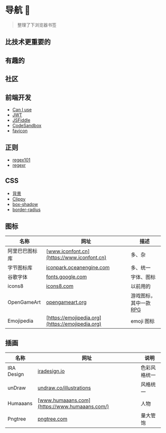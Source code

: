 # 导航 🎉

> 整理了下浏览器书签

## 比技术更重要的

<CardsGrid :sites="life" />

## 有趣的

<CardsGrid :sites="interesting" />

## 社区

<CardsGrid :sites="communities" />

## 前端开发

+ [Can I use](https://caniuse.com/)
+ [JWT](https://jwt.io/)
+ [JSFiddle](https://jsfiddle.net/)
+ [CodeSandbox](https://codesandbox.io/)
+ [favicon](https://www.favicon.cc/?action=icon_list)

## 正则

+ [regex101](https://regex101.com/)
+ [regexr](https://regexr.com/)

## CSS

+ [背景](https://projects.verou.me/css3patterns/#)
+ [Clippy](https://bennettfeely.com/clippy/)
+ [box-shadow](https://developer.mozilla.org/en-US/docs/Web/CSS/CSS_Background_and_Borders/Box-shadow_generator)
+ [border-radius](https://9elements.github.io/fancy-border-radius/full-control.html)

## 图标

| 名称           | 网址                                                         | 描述                                                         |
| -------------- | ------------------------------------------------------------ | ------------------------------------------------------------ |
| 阿里巴巴图标库 | [www.iconfont.cn](https://www.iconfont.cn)                   | 多、杂                                                       |
| 字节图标库     | [iconpark.oceanengine.com](https://iconpark.oceanengine.com) | 多、统一                                                     |
| 谷歌字体       | [fonts.google.com](https://fonts.google.com/)                | 字体、图标                                                   |
| icons8         | [icons8.com](https://icons8.com/)                            | 以前用的                                                     |
| OpenGameArt    | [opengameart.org](https://opengameart.org)                   | 游戏图标，其中一款 [RPG](https://opengameart.org/content/98-pixel-art-rpg-icons) |
| Emojipedia     | [https://emojipedia.org](https://emojipedia.org)             | emoji 图标                                                   |

## 插画

| 名称       | 网址                                                       | 说明         |
| ---------- | ---------------------------------------------------------- | ------------ |
| IRA Design | [iradesign.io](https://iradesign.io)                       | 色彩风格统一 |
| unDraw     | [undraw.co/illustrations](https://undraw.co/illustrations) | 风格统一     |
| Humaaans   | [www.humaaans.com](https://www.humaaans.com/)              | 人物         |
| Pngtree    | [pngtree.com](https://pngtree.com)                         | 量大管饱     |

<script>
export default {
  data() {
    return {
      life: [
        {
          name: "裁判文书网",
          desc: "指导更好的生活",
          link: "https://wenshu.court.gov.cn"
        },
        {
          name: "12315",
          desc: "当你的合法权益受到侵犯时",
          link: "http://www.12315.cn"
        },
        {
          name: "黑猫投诉",
          desc: "配合 12315 使用",
          link: "https://tousu.sina.com.cn"
        },
      ],
      communities: [
        {
          name: "Stack Overflow",
          desc: "最好的问答网站",
          link: "https://stackoverflow.com"
        },
        {
          name: "v2ex",
          desc: "摸鱼社区",
          link: "https://www.v2ex.com"
        },
        {
          name: "掘金",
          desc: "前端社区",
          link: "https://juejin.cn"
        },
        {
          name: "思否",
          desc: "曾经用的最多的技术问答社区",
          link: "https://segmentfault.com"
        },
        {
          name: "DEV Community",
          desc: "一个不错的广告宣传地",
          link: "https://dev.to"
        },
        {
          name: "InfoQ",
          desc: "了解新技术走向",
          link: "https://www.infoq.cn"
        },
        {
          name: "知乎",
          desc: "分享你刚编的故事",
          link: "https://www.zhihu.com"
        },
      ],
      interesting: [
        {
          name: "全历史",
          desc: "全历史。画作、古籍、帝国、人物、战争、古迹",
          link: "https://www.allhistory.com"
        },
        {
          name: "The Deep Sea",
          desc: "深海物种",
          link: "https://neal.fun/deep-sea"
        },
      ]
    }
  }
}
</script>
